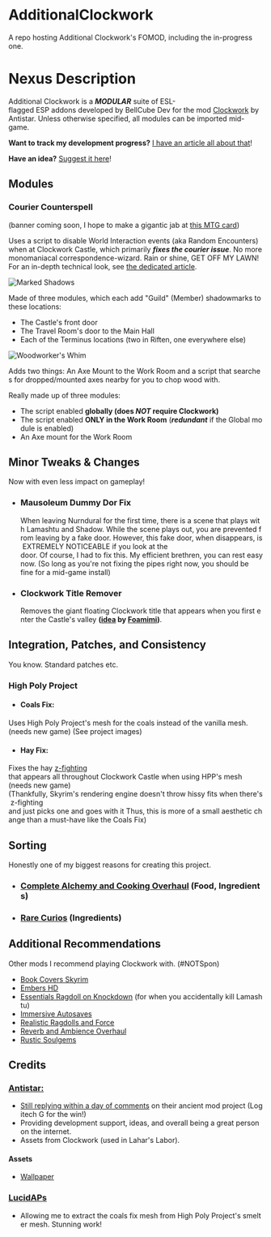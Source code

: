 # AdditionalClockwork

A repo hosting Additional Clockwork's FOMOD, including the in-progress one.

# Nexus Description

Additional Clockwork is a _**MODULAR**_ suite of ESL-flagged ESP addons developed by BellCube Dev for the mod [Clockwork](https://www.nexusmods.com/skyrimspecialedition/mods/4155) by Antistar.
Unless otherwise specified, all modules can be imported mid-game.

**Want to track my development progress?**
[I have an article all about that](https://www.nexusmods.com/skyrimspecialedition/articles/3214)!

**Have an idea?**
[Suggest it here](https://www.nexusmods.com/skyrimspecialedition/mods/47087/?tab=forum&topic_id=10280988)!

## Modules

### **Courier Counterspell**

\(banner coming soon, I hope to make a gigantic jab at [this MTG card](https://gatherer.wizards.com/pages/card/Details.aspx?multiverseid=2148)\)

Uses a script to disable World Interaction events (aka Random Encounters) when at Clockwork Castle, which primarily **_fixes the courier issue_**. No more monomaniacal correspondence-wizard. Rain or shine, GET OFF MY LAWN!
For an in-depth technical look, see [the dedicated article](https://www.nexusmods.com/skyrimspecialedition/articles/3232).

![Marked Shadows](https://raw.githubusercontent.com/BellCubeDev/bellcubedev.github.io/live/Assets/Nexus/Images/ShadowmarksBanner.png)

Made of three modules, which each add "Guild" (Member) shadowmarks to these locations:

* The Castle's front door
* The Travel Room's door to the Main Hall
* Each of the Terminus locations (two in Riften, one everywhere else)

![Woodworker's Whim](https://raw.githubusercontent.com/BellCubeDev/bellcubedev.github.io/live/Assets/Nexus/Images/WoodworkersWhim.png)

Adds two things: An Axe Mount to the Work Room and a script that searches for dropped/mounted axes nearby for you to chop wood with.

Really made up of three modules:

* The script enabled **globally (does _NOT_ require Clockwork)**
* The script enabled **ONLY in the Work Room** (**_redundant_** if the Global module is enabled)
* An Axe mount for the Work Room

## **Minor Tweaks & Changes**

Now with even less impact on gameplay!

* ### **Mausoleum Dummy Dor Fix**
    When leaving Nurndural for the first time, there is a scene that plays with Lamashtu and Shadow. While the scene plays out, you are prevented from leaving by a fake door. However, this fake door, when disappears, is EXTREMELY NOTICEABLE if you look at the door. Of course, I had to fix this. My efficient brethren, you can rest easy now. (So long as you're not fixing the pipes right now, you should be fine for a mid-game install)
* ### **Clockwork Title Remover**
    Removes the giant floating Clockwork title that appears when you first enter the Castle's valley **([idea](https://forums.nexusmods.com/index.php?showtopic=10280988/#entry97162223) by [Foamimi](https://forums.nexusmods.com/index.php?/user/42417205-foamimi/))**.

## **Integration, Patches, and Consistency**

You know. Standard patches etc.

### **High Poly Project**

* #### **Coals Fix:**
Uses High Poly Project's mesh for the coals instead of the vanilla mesh. (needs new game) (See project images)
* #### **Hay Fix:**
Fixes the hay [z-fighting](https://en.wikipedia.org/w/index.php?title=Z-fighting&oldid=1031681976#:~:text=z-fighting%2C%20also%20called%20stitching%20or%20planefighting%2C%20is%20a%20phenomenon%20in%203d%20rendering%20that%20occurs%20when%20two%20or%20more%20primitives%20have%20very%20similar%20distances%20to%20the%20camera.&text=this%20then%20means%20that%20when%20a%20specific%20pixel%20is%20being%20rendered%2C%20it%20is%20nearly%20random%20which%20one%20of%20the%20two%20primitives%20are%20drawn%20in%20that%20pixel) that appears all throughout Clockwork Castle when using HPP's mesh (needs new game)
(Thankfully, Skyrim's rendering engine doesn't throw hissy fits when there's z-fighting and just picks one and goes with it Thus, this is more of a small aesthetic change than a must-have like the Coals Fix)

## **Sorting**
Honestly one of my biggest reasons for creating this project.

* ### **[Complete Alchemy and Cooking Overhaul](https://www.nexusmods.com/skyrimspecialedition/mods/19924)** (**Food**, **Ingredients**)
* ### **[Rare Curios](https://en.uesp.net/wiki/Skyrim:Rare_Curios)** (**Ingredients**)

## **Additional Recommendations**

Other mods I recommend playing Clockwork with. (#NOTSpon)

* [Book Covers Skyrim](https://www.nexusmods.com/skyrimspecialedition/mods/901)
* [Embers HD](https://www.nexusmods.com/skyrimspecialedition/mods/14368)
* [Essentials Ragdoll on Knockdown](https://www.nexusmods.com/skyrimspecialedition/mods/24974) (for when you accidentally kill Lamashtu)
* [Immersive Autosaves](https://www.nexusmods.com/skyrimspecialedition/mods/34567)
* [Realistic Ragdolls and Force](https://www.nexusmods.com/skyrimspecialedition/mods/1439)
* [Reverb and Ambience Overhaul](https://www.nexusmods.com/skyrimspecialedition/mods/701)
* [Rustic Soulgems](https://www.nexusmods.com/skyrimspecialedition/mods/5785)

## **Credits**

### **[Antistar:](https://www.nexusmods.com/skyrimspecialedition/users/60908)**

* [Still replying within a day of comments](https://forums.nexusmods.com/index.php?showtopic=5060895&p=91927523) on their ancient mod project (Logitech G for the win!)
* Providing development support, ideas, and overall being a great person on the internet.
* Assets from Clockwork (used in Lahar's Labor).

#### Assets

* [Wallpaper](https://www.nexusmods.com/skyrimspecialedition/mods/4155#:~:text=a%20number%20of%20miscellaneous%20works%20like%20wallpaper%20patterns&text=to%20the%20best%20of%20my%20knowledge%20have%20all%20been%20in%20the%20public%20domain%20for%20a%20long%20time%20also.)

### **[LucidAPs](https://www.nexusmods.com/skyrimspecialedition/users/3180451)**

* Allowing me to extract the coals fix mesh from High Poly Project's smelter mesh. Stunning work!
